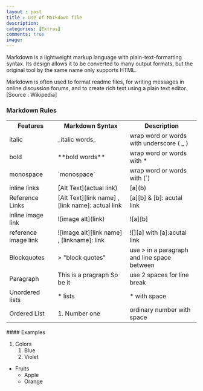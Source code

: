 ```yaml
---
layout : post
title : Use of Markdown file 
description: 
categories: [Extras]
comments: true
image:
---
```


Markdown is a lightweight markup language with plain-text-formatting syntax. Its design allows it to be converted to many output formats, but the original tool by the same name only supports HTML. 
 <!--continue-->

Markdown is often used to format readme files, for writing messages in online discussion forums, and to create rich text using a plain text editor. [Source : Wikipedia] 


### Markdown  Rules

<table>
<tr>
	<th>Features</th><th>Markdown Syntax</th><th>Description</th>
</tr>

<tr>
	<td>italic</td><td>_italic words_</td> <td>wrap word or words with underscore ( _ ) </td>

</tr>

<tr>
	<td>bold</td> <td>**bold words**</td> <td>wrap word or words with * </td>
</tr>

<tr>
	<td>monospace</td><td>`monospace`</td> <td>wrap word or words with (`) </td>
</tr>

<tr>
	<td>inline links</td><td>[Alt Text](actual link)</td><td>[a](b)</td>
</tr>

<tr>
	<td>Reference Links</td><td>[Alt Text][link name] , [link name]: actual link</td> <td>[a][b] & [b]: acutal link</td>
</tr>

<tr>
	<td>inline image link</td><td>![image alt](link)</td><td> ![a][b]</td>
</tr>

<tr>
	<td>reference image link</td> <td>![image alt][link name] ,   [linkname]: link</td> <td>![][a] with [a]:acutal link</td>
</tr>

<tr>
	<td>Blockquotes</td> <td>> "block quotes"</td><td>use > in a paragraph and line space between  </td>
</tr>

<tr>
	<td>Paragraph</td><td>This is a pragraph  So be it  </td><td>use 2 spaces for line break</td>
</tr>

<tr>
	<td>Unordered lists</td><td>* lists</td><td>* with space</td>
</tr>

<tr>
	<td>Ordered List</td><td>1. Number one</td> <td>ordinary number with space</td>
</tr>

	

</table>
#### Examples 

1. Colors
   1. Blue
   2. Violet

* Fruits
	* Apple
	* Orange
		